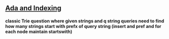 ## [Ada and Indexing](https://www.spoj.com/problems/ADAINDEX/)
#### classic Trie question where given strings and q string queries need to find how many strings start with prefx of query string  (insert and pref and for each node maintain startswith)
